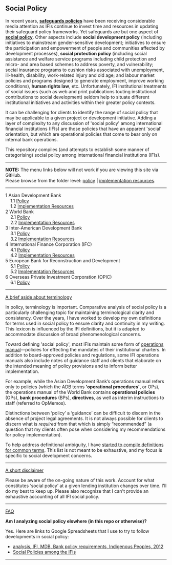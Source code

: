 
## Social Policy


In recent years, **[safeguards policies](http://applied-anthro.com/terms/safeguard-policy)** have been receiving considerable media attention as IFIs continue to invest time and resources in updating their safeguard policy frameworks. Yet safeguards are but one aspect of **[social policy](http://applied-anthro.com/terms/social-policy)**.  Other aspects include **social development policy** (including initiatives to mainstream gender-sensitive development; initiatives to ensure the participation and empowerment of people and communities affected by development processes), **social protection policy** (including social assistance and welfare service programs including child protection and micro- and area based schemes to address poverty, and vulnerability; social insurance programs to cushion risks associated with unemployment, ill-health, disability, work-related injury and old age; and labour market policies and programs designed to generate employment, improve working conditions), **human rights law**, etc. Unfortunately, IFI institutional treatments of social issues (such as web and print publications touting institutional contributions to social development) seldom help to situate different institutional initiatives and activities within their greater policy contexts.

It can be challenging for clients to identify the range of social policy that may be applicable to a given project or development initiative. Adding a layer of complexity to any discussion of 'social policy' among international financial institutions (IFIs) are those policies that have an apparent 'social' orientation, but which are operational policies that come to bear only on internal bank operations.

This repository compiles (and attempts to establish some manner of categorising) social policy among international financial institutions (IFIs).
<span id="github-menu">
<hr/>
<p><strong>NOTE:</strong> The menu links below will not work if you are viewing this site via GitHub.<br/>Please browse from the folder level: <a href="https://github.com/aaronkyle/social-development/tree/master/social-policy">policy</a> | <a href="https://github.com/aaronkyle/social-development/tree/gh-pages/ifi-implementation-resources">implementation resources</a>.</p>
<hr/>
</span>

  1 Asian Development Bank<br />
&nbsp;&nbsp;&nbsp;    1.1 [Policy](http://applied-anthro.com/social-policy/social-policy_adb) <br />
&nbsp;&nbsp;&nbsp;    1.2 [Implementation Resources](http://applied-anthro.com/ifi-implementation-resources/implementation-resources_adb) <br />
  2 World Bank<br />
&nbsp;&nbsp;&nbsp;    2.1 [Policy](social-policy_world-bank)<br />
&nbsp;&nbsp;&nbsp;    2.2 [Implementation Resources](http://applied-anthro.com/ifi-implementation-resources/implementation-resources_world-bank)<br />
  3 Inter-American Development Bank<br />
&nbsp;&nbsp;&nbsp;    3.1 [Policy](http://applied-anthro.com/social-policy_iadb)<br />
&nbsp;&nbsp;&nbsp;    3.2 [Implementation Resources](#)<br />
  4 International Finance Corporation (IFC)<br />
&nbsp;&nbsp;&nbsp;    4.1 [Policy](http://applied-anthro.com/social-policy_ifc)<br />
&nbsp;&nbsp;&nbsp;    4.2 [Implementation Resources](http://applied-anthro.com/ifi-implementation-resources/implementation-resources_ifc)<br />
  5 European Bank for Reconstruction and Development<br />
&nbsp;&nbsp;&nbsp;    5.1 [Policy](http://applied-anthro.com/ebrd-policy)<br />
&nbsp;&nbsp;&nbsp;    5.2 [Implementation Resources](#)<br />
  6 Overseas Private Investment Corporation (OPIC)<br />
&nbsp;&nbsp;&nbsp;    6.1 [Policy](http://applied-anthro.com/opic-policy)<br />

<hr />

<p>
<a class="btn btn-primary" data-toggle="collapse" href="#terminology-toggle" role="button" aria-expanded="false" aria-controls="terminology-toggle">
    A brief aside about terminology
</a>
</p>
<div class="collapse" id="terminology-toggle">
<div class="card card-body">

<p>In policy, terminology is important. Comparative analysis of social policy is a particularly challenging topic for maintaining terminological clarity and consistency. Over the years, I have worked to develop my own definitions for terms used in social policy to ensure clarity and continuity in my writing. This lexicon is influenced by the IFI definitions, but it is adapted to accommodate discussion of broad phenomenological concerns.</p>

<p>Toward defining 'social policy', most IFIs maintain some form of <a href="">operations manual</a>&mdash;policies for effecting the mandates of their institutional charters. In addition to board-approved policies and regulations, some IFI operations manuals also include notes of guidance staff and clients that elaborate on the intended meaning of policy provisions and to inform better implementation.</p>

<p>For example, while the Asian Development Bank’s operations manual refers only to policies (which the ADB terms <strong>'operational procedures'</strong>, or OPs), the operations manual of the World Bank contains <strong>operational policies</strong> (OPs), <strong>bank procedures</strong> (BPs), <strong>directives</strong>, as well as interim instructions to staff (referred to OpMemos).</p>

<p>Distinctions between ‘policy’ a ‘guidance’ can be difficult to discern in the absence of project legal agreements. It is not always possible for clients to discern what is <em>required</em> from that which is simply “recommended” (a question that my clients often pose when considering my recommendations for policy implementation).</p>

<p>To help address definitional ambiguity, I have <a href="./terms/terminology.html">started to compile definitions for common terms</a>. This list is not meant to be exhaustive, and my focus is specific to social development concerns.</p>
</div>
</div>

<hr />


<p>
<a class="btn btn-primary" data-toggle="collapse" href="#disclaimer-toggle" role="button" aria-expanded="false" aria-controls="disclaimer-toggle">
    A short disclaimer
</a></p>
<div class="collapse" id="disclaimer-toggle">
<div class="card card-body">

<p>Please be aware of the on-going nature of this work. Account for what constitutes ‘social policy’ at a given lending institution changes over time. I'll do my best to keep up. Please also recognize that I can't provide an exhaustive accounting of all IFI social policy.</p>
</div class="collapse" id="disclaimer-toggle">
</div class="card card-body">

<hr />


<p>
<a class="btn btn-primary" data-toggle="collapse" href="#faq-toggle" role="button" aria-expanded="false" aria-controls="faq-toggle">
    FAQ
</a></p>
<div class="collapse" id="faq-toggle">
<div class="card card-body">
<p><strong>Am I analyzing social policy elswhere (in this repo or otherwise)?</strong></p>
<p>Yes.  Here are links to Google Spreadsheets that I use to try to follow developments in social policy:</p>
<p>
<ul>
<li><a href="https://docs.google.com/spreadsheets/d/1XJEFWygS7658yu_7Yab36TbVATeN2E5T_ymx_1G5Xsg/edit#gid=1210438341">analysis, IFI, MDB, Bank policy requirements, Indigenous Peoples, 2012</a></li>
<li><a href="https://docs.google.com/spreadsheets/d/1SJdrbHcB-Zz05rVDxDqpvJfoVPKqA4EsAvyU7goiU-U/edit?usp=sharing">Social Policies among the IFIs</a></li>
</ul>
</p>
</div>
</div>


<hr />


<!--


 <div id="exTab3" class="container">
	<ul  class="nav nav-pills">
			<li class="active"><a href="#1a" data-toggle="tab">Overview</a>
			  </li>
			<li><a href="#2a" data-toggle="tab">ADB</a>
			  </li>
			<li><a href="#3a" data-toggle="tab">IFC</a>
			  </li>
			<li><a href="#4a" data-toggle="tab">World Bank</a>
			  </li>
	</ul>

<div class="tab-content clearfix">
<div class="tab-pane active" id="1a">

<h3></h3>
<p><b>Asian Development Bank</b></p>
<ul>
<li><a href="http://applied-anthro.com/context/social-policy_adb.html">Discussion of Social Policy</a></li>
<li><a href="http://applied-anthro.com/context/implementation-resources_adb.html">Implementation Resources</a></li>
</ul>
<p><b>International Finance Corporation (IFC)</b></p>
<ul>
<li><a href="#ifc-policy">Policy</a></li>
<li><a href="">Implementation Resources</a></li>
</ul>


<p><b>World Bank</b></p>
<ul>
<li><a href="http://applied-anthro.com/context/social-policy_world-bank.html">Discussion of Social Policy</a></li>
<li><a href="http://applied-anthro.com/context/implementation-resources_world-bank.html">Implementation Resources</a></li>
</ul>			  </div>


<div class="tab-pane" id="2a">
<h3><strong>Policy of the Asian Development Bank<sup> * <a href="http://applied-anthro.com/context/social-policy_adb.html">Jump from here</a> to a discussion of social policy.</sup></strong></h3>
<p><a name="adb-operational-policy"></a></p>
<p>The central policy instrument of the Asian Development Bank is its *Operations Manual*. The ADB <a href="http://www.adb.org/documents/operations-manual">Operations Manual (OM)</a> collects operational policies known as <a href="" title="*bank policies*: short, focused statements defining borrower client obligations">Bank Policies (BPs)</a> that follow from ADB Charter, regulations of the <a href="http://www.adb.org/site/adf/main">ADF</a> and <a href="http://www.adb.org/site/funds/ocr">OCR</a>, as well as <a href="http://www.adb.org/about/other-operational-policies-and-strategies">other operational policies and strategies</a> adopted by the <a href="http://www.adb.org/about/board-directors">ADB Board of Directors</a>. The OM also includes <a href="#" title="procedural requirements and guidance on policy implementation">Operational Procedures (OPs)</a> that spell out procedural requirements and guidance on policy implementation.</p>
<h3 id="the-adb-operation-manual-om">Operation Manual (OM)</h3>
<table class="table-responsive table-bordered table-striped table-condensed">
<thead>
<tr>
<th data-field="group">Group</th>
<th data-field="newOM">New OM No.</th>
<th data-field="subject">Subject</th>
<th data-field="date-issued">Date of Issue</th>
</tr class="highlight">
</thead>
    <tbody>
<tr>
<td>A</td><td colspan="4">Country Classification and Country Focus</td>
</tr>
<tr>
<td></td><td>1</td><td>Classification and Graduation of Developing Member Countries</td><td>4 September 2013</td>
</tr>
<tr>
<td></td><td>2</td><td>Country Partnership Strategy</td><td>1 February 2013</td>
</tr>
<tr>
<td></td><td>3</td><td>Performance-Based Allocation of Asian Development Fund Resources</td><td>3 October 2014</td>
</tr>
<tr>
<td>B</td><td colspan="4">Regional and Subregional Cooperation</td>
</tr>
<tr>
<td></td><td>1</td><td>Regional Cooperation and Integration</td><td>30 June 2010</td>
</tr>
<tr>
<td>C</td><td colspan="4">Sector and Thematic Policies</td>
</tr>
<tr>
<td></td><td>1</td><td>Poverty Reduction</td><td>14 July 2004</td>
</tr>
<tr>
<td></td><td>2</td><td>Gender and Development</td><td>6 December 2010</td>
</tr>
<tr>
<td></td><td>3</td><td>Incorporation of Social Dimensions into ADB Operations</td><td>6 December 2010</td>
</tr>
<tr>
<td></td><td>4</td><td>Governance</td><td>23 December 2010</td>
</tr>
<tr>
<td></td><td>5</td><td>Anticorruption</td><td>4 October 2010</td>
</tr>
<tr>
<td></td><td>6</td><td>Enhancing ADB's role in Combating Money Laundering and the Financing of Terrorism</td><td>1 July 2010</td>
</tr>
<tr>
<td>D</td><td colspan="4">Business Products and Instruments</td>
</tr>
<tr>
<td></td><td>1</td><td>Lending Policies for Sovereign and Sovereign-Guaranteed Borrowers (Ordinary Capital Resources)</td><td>24 February 2014</td>
</tr>
<tr>
<td></td><td>2</td><td>Lending and Grant Policies (Asian Development Fund)</td><td>6 August 2013</td>
</tr>
<tr>
<td></td><td>3</td><td>Sector Lending</td><td>29 October 2003</td>
</tr>
<tr>
<td></td><td>4</td><td>Policy-Based Lending</td><td>1 April 2013</td>
</tr>
<tr>
<td></td><td>5</td><td>Sector Development Programs</td><td>29 October 2003</td>
</tr>
<tr>
<td></td><td>6</td><td>Financial Intermediation Loans</td><td>15 December 2003</td>
</tr>
<tr>
<td></td><td>7</td><td>Disaster and Emergency Assistance</td><td>15 June 2004</td>
</tr>
<tr>
<td></td><td>8</td><td>Guarantee and Security Arrangements for Loans</td><td>15 December 2003</td>
</tr>
<tr>
<td></td><td>9</td><td>Credit Enhancement Operations</td><td>18 December 2007</td>
</tr>
<tr>
<td></td><td>10</td><td>Nonsovereign Operations</td><td>2 January 2013</td>
</tr>
<tr>
<td></td><td>11</td><td>Processing Sovereign and Sovereign-Guaranteed Loan Proposals</td><td>1 January 2010</td>
</tr>
<tr>
<td></td><td>12</td><td>Technical Assistance</td><td>13 December 2013</td>
</tr>
<tr>
<td></td><td>13</td><td>Exposure and Investment Limitations on Nonsovereign Operations</td><td>17 February 2010</td>
</tr>
<tr>
<td></td><td>14</td><td>Multitranche Financing Facility</td><td>17 February 2015</td>
</tr>
<tr>
<td>E</td><td colspan="4">Partnerships</td>
</tr>
<tr>
<td></td><td>1</td><td>Financing Partnerships</td><td>3 October 2014</td>
</tr>
<tr>
<td></td><td>2</td><td>Japan Fund for Poverty Reduction</td><td>1 March 2011</td>
</tr>
<tr>
<td></td><td>3</td><td>Cooperation Arrangements for Development Partnership</td><td>26 March 2009</td>
</tr>
<tr>
<td></td><td>4</td><td>Promotion of Cooperation with NGOs</td><td>29 October 2003</td>
</tr>
<tr>
<td>F</td><td colspan="4">Safeguard Policies</td>
</tr>
<tr>
<td></td><td>1</td><td>Safeguard Policy Statement</td><td>1 October 2013</td>
</tr>
<tr>
<td>G</td><td colspan="4">Analyses</td>
</tr>
<tr>
<td></td><td>1</td><td>Economic Analysis of Projects</td><td>15 December 2003</td>
</tr>
<tr>
<td></td><td>2</td><td>Financial Management, Cost Estimates, Financial Analysis and Financial Performance Indicators</td><td>12 March 2014</td>
</tr>
<tr>
<td></td><td>3</td><td>Poverty and Social Analysis</td><td>under preparation
</tr>
<tr>
<td>H</td><td colspan="4">Financial</td>
</tr>
<tr>
<td></td><td>1</td><td>Financing of Interest and Other Charges During Construction</td><td>18 July 2006</td>
</tr>
<tr>
<td></td><td>2</td><td>Financing Indirect Foreign Exchange Cost of Projects</td><td>22 October 2008</td>
</tr>
<tr>
<td></td><td>3</td><td>Cost Sharing and Eligibility of Expenditures for ADB Financing</td><td>3 January 2012</td>
</tr>
<tr>
<td></td><td>4</td><td>Retroactive Financing</td><td>21 July 2006</td>
</tr>
<tr>
<td></td><td>5</td><td>Additional Financing</td><td>24 February 2011</td>
</tr>
<tr>
<td></td><td>6</td><td>Use of Surplus Loan Proceeds</td><td>29 October 2003</td>
</tr>
<tr>
<td></td><td>7</td><td>Foreign Exchange Risk</td><td>19 December 2008</td>
</tr>
<tr>
<td>J</td><td colspan="4">Project Administration</td>
</tr>
<tr>
<td></td><td>1</td><td>Project Performance Management System</td><td>28 October 2011</td>
</tr>
<tr>
<td></td><td>2</td><td>Consultants</td><td>6 August 2013</td>
</tr>
<tr>
<td></td><td>3</td><td>Procurement</td><td>6 August 2013</td>
</tr>
<tr>
<td></td><td>4</td><td>Loan Covenants</td><td>29 October 2003</td>
</tr>
<tr>
<td></td><td>5</td><td>Effectiveness of the Loan Agreement</td><td>29 October 2003</td>
</tr>
<tr>
<td></td><td>6</td><td>Disbursement</td><td>4 May 2012</td>
</tr>
<tr>
<td></td><td>7</td><td>Project Accounting, Financial Reporting, and Auditing</td><td>7 June 2012</td>
</tr>
<tr>
<td>K</td><td colspan="4">Evaluation</td>
</tr>
<tr>
<td></td><td>1</td><td>Independent Evaluation</td><td>1 October 2013</td>
</tr>
<tr>
<td>L</td><td colspan="4">Other Policies and Operational Procedures</td>
</tr>
<tr>
<td></td><td>1</td><td>ADB Accountability Mechanism</td><td>24 May 2012</td>
</tr>
<tr>
<td></td><td>2</td><td>Internal Audit</td><td>15 December 2003</td>
</tr>
<tr>
<td></td><td>3</td><td>Public Communications</td><td>2 April 2012</td>
    </tbody>
</table>

</div>
<div class="tab-pane" id="3a">
<h3>IFC</h3>

</div>
<div class="tab-pane" id="4a">
<h3><strong>Policy of the World Bank<sup> * <a href="http://applied-anthro.com/context/social-policy_world-bank.html">Jump from here</a> to a dicussion of social policy.</sup></strong></h3>
<p></p>
<h3 id="the-adb-operation-manual-om">Operations Manual (OM)</h3>
<table class="table-responsive table-bordered table-striped table-condensed">
<thead>
</thead>
<tbody>
<tr>
<td width="12%"></td><td>Operational Policy Waivers</td>
</tr>
<tr>
<td></td><td> World Bank Group Directive - Country Engagement</td>
</tr>
<tr>
<td>OP 1.00</td><td><em><a href="http://siteresources.worldbank.org/OPSMANUAL/112526-1124459412562/23585906/OP1.00_Final_July_2014.pdf">Poverty Reduction</a></em></td>
</tr>
<tr>
<td>OP 2.30</td><td><em><a href="http://siteresources.worldbank.org/OPSMANUAL/112526-1124459412562/23587719/OP2.30_Final_July_2014.pdf">Development Cooperation and Conflict</a></em></td>
</tr>
<tr>
<td>OP 3.10</td><td>Financial Terms and Conditions of IBRD Loans, IBRD Hedging Products, and IDA Credits</td>
</tr>
<tr>
<td></td><td>Annex A - Past Loans of IBRD</td>
</tr>
<tr>
<td></td><td>Annex B - Prepayment of IBRD Loans</td>
</tr>
<tr>
<td></td><td>Annex C - Countries Ranked by Per Capita Income</td>
</tr>
<tr>
<td></td><td>Annex D - IBRD/IDA and Blend Countries: Per Capita Incomes, Lending Eligibility, and Repayment Terms
OP 4.00 - Piloting the Use of Borrower Systems to Address Environmental and Social Safeguard Issues in Bank-Supported Projects</td>
</tr>
<tr>
<td></td><td><a href="http://go.worldbank.org/6C63VRDI00">Table A1 - Environmental and Social Safeguard Policies—Policy Objectives and Operational Principles</a></td>
</tr>
<tr>
<td>OP 4.01</td><td><em><a href="http://go.worldbank.org/RUEQVWD550">Environmental Assessment</a></em></td>
</tr>
<tr>
<td></td><td><a href="http://go.worldbank.org/D399H6DET0">Annex A - Definitions</a></td>
</tr>
<tr>
<td></td><td><a href="http://go.worldbank.org/79Y2REJR51">Annex B - Content of an Environmental Assessment Report for a Category A Project</a></td>
</tr>
<tr>
<td></td><td><a href="http://go.worldbank.org/785NA7CY20">Annex C - Environmental Management Plan</a></td>
</tr>
<tr>
<td>BP 4.01</td><td><a href="http://go.worldbank.org/9MIMAQUHN0">Environmental Assessment</a></td>
</tr>
<tr>
<td></td><td><a href="http://go.worldbank.org/A292H6UE90">Annex A - Application of EA to Dam and Reservoir Projects, 1999</a></td>
</tr>
<tr>
<td></td><td><a href="http://go.worldbank.org/VSE6CTUEG0">Annex B - Application of EA to Projects Involving Pest Management: Environmental Assessment</a></td>
</tr>
<tr>
<td>OP 4.02</td><td><a href="http://siteresources.worldbank.org/OPSMANUAL/112526-1124459412562/23586262/OP4.02.Rev_July2014.pdf">Environmental Action Plans</a></td>
</tr>
<tr>
<td>OP 4.03</td><td><a href="http://go.worldbank.org/GCH411QCR0">Performance Standards for Private Sector Activities</a></td>
</tr>
<tr>
<td>BP 4.03</td><td><a href="http://go.worldbank.org/JBCJYVQH70">Performance Standards for Private Sector Activities</a></td>
</tr>
<tr>
<td>OP 4.04</td><td><em><a href="http://go.worldbank.org/WZQM56JT30">Natural Habitats</a></em></td>
</tr>
<tr>
<td></td><td><a href="http://go.worldbank.org/NRJ1VSJT60">Annex A - Definitions</a></td>
</tr>
<tr>
<td>BP 4.04</td><td><a href="hhttp://go.worldbank.org/BFOEUOUD10">Natural Habitats</a></td>
</tr>
<tr>
<td>OP 4.07</td><td>Water Resources Management</td>
</tr>
<tr>
<td>OP 4.09</td><td>Pest Management</td>
</tr>
<tr>
<td>OP 4.10</td><td><em><a href="http://go.worldbank.org/TE769PDWN0">Indigenous Peoples</a></em></td>
</tr>
<tr>
<td></td><td><a href="http://go.worldbank.org/JZP1C5JRQ0">Annex A - Social Assessment</a></td>
</tr>
<tr>
<td></td><td><a href="http://go.worldbank.org/Z7EG8GD2N0">Annex B - Indigenous Peoples Plan</a></td>
</tr>
<tr>
<td></td><td><a href="http://go.worldbank.org/PBQ91LDDS0">Annex C - Indigenous Peoples Planning Framework</a></td>
</tr>
<tr>
<td>OP 4.11</td><td><em><a href="http://go.worldbank.org/7T8EIAJQU0">Physical Cultural Resources</a></em></td>
</tr>
<tr>
<td>OP 4.12</td><td><em><a href="http://go.worldbank.org/96LQB2JT50">Involuntary Resettlement</a></em></td>
</tr>
<tr>
<td></td><td><a href="http://go.worldbank.org/JG37U0DYC0">Annex A - Involuntary Resettlement Instruments</a></em></td>
</tr>
<tr>
<td>OP 4.20</td><td><em><a href="http://go.worldbank.org/8W56CSDIK0">Gender and Development</a></em></td>
</tr>
<tr>
<td>OP 4.36</td><td><a href="http://go.worldbank.org/6NQDXLHG10">Forests</a></td>
</tr>
<tr>
<td></td><td><a href="http://go.worldbank.org/L34YTEJR10">Annex A - Definitions</a></td>
</tr>
<tr>
<td>OP 4.37</td><td>Safety of Dams</td>
</tr>
<tr>
<td>OP 4.76</td><td>Tobacco</td>
</tr>
<tr>
<td>OP 7.00</td><td>Lending Operations: Choice of Borrower and Contractual Agreements</td>
</tr>
<tr>
<td>OP 7.20</td><td>Security Arrangements</td>
</tr>
<tr>
<td>OP 7.30</td><td>Dealings with De Facto Governments</td>
</tr>
<tr>
<td>OP 7.40</td><td>Disputes over Defaults on External Debt, Expropriation, and Breach of Contract</td>
</tr>
<tr>
<td>OP 7.50</td><td>Projects on International Waterways</td>
</tr>
<tr>
<td>OP 7.60</td><td>Projects in Disputed Areas</td>
</tr>
<tr>
<td>OP 8.00</td><td><a href="http://siteresources.worldbank.org/EXTOPMANUAL/Resources/502183-1429890621981/OP8.00_Final_July_2014.pdf">Rapid Response to Crises and Emergencies</a></td>
</tr>
<tr>
<td>OP 8.40</td><td>Technical Assistance</td>
</tr>
<tr>
<td>OP 8.45</td><td>Grants</td>
</tr>
<tr>
<td></td><td>Annex A - DGF Eligibility Criteria</td>
</tr>
<tr>
<td>OP 8.60</td><td>Development Policy Lending</td>
</tr>
<tr>
<td>OP 9.00</td><td>Program-for-Results Financing</td>
</tr>
<tr>
<td>OP 10.00</td><td>Investment Project Financing</td>
</tr>
<tr>
<td>OP 10.20</td><td>Global Environment Facility Operations</td>
</tr>
<tr>
<td>OP 10.21</td><td>Investment Operations Financed by the Multilateral Fund for the Implementation of the Montreal Protocol</td>
</tr>
<tr>
<td></td><td>Annex A - The Montreal Protocol</td>
</tr>
<tr>
<td></td><td>Annex B - Eligible Activities</td>
</tr>
<tr>
<td>OP 11.00</td><td>Procurement</td>
</tr>
<tr>
<td>OP 13.60</td><td><a href="http://go.worldbank.org/CH9BJAJTD0">Monitoring and Evaluation</a></td>
</tr>
<tr>
<td>OP 14.10</td><td>External Debt Reporting and Financial Statements</td>
</tr>
<tr>
<td>OP 14.20</td><td>Cofinancing</td>
</tr>
<tr>
<td></td><td>Annex A - Sources and Types of Cofinancing</td>
</tr>
<tr>
<td>OP 14.40</td><td>Trust Funds</td>
</tr>
    </tbody>
</table>

			  </div>
			</div>
 </div>


</div>
</div>



-->
<script>
{
document.getElementById("github-menu").textContent="";
</script>
